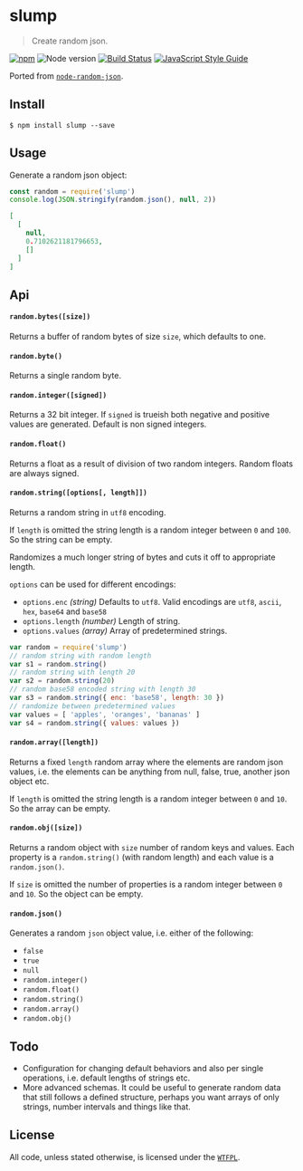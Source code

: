 # slump

> Create random json.

[![npm](https://img.shields.io/npm/v/slump.svg)](https://www.npmjs.com/package/slump)
![Node version](https://img.shields.io/node/v/slump.svg)
[![Build Status](https://travis-ci.org/ralphtheninja/slump.svg?branch=master)](https://travis-ci.org/ralphtheninja/slump)
[![JavaScript Style Guide](https://img.shields.io/badge/code_style-standard-brightgreen.svg)](https://standardjs.com)

Ported from [`node-random-json`](https://github.com/maxtaco/node-random-json).

## Install

```
$ npm install slump --save
```

## Usage

Generate a random json object:

```js
const random = require('slump')
console.log(JSON.stringify(random.json(), null, 2))
```

```json
[
  [
    null,
    0.7102621181796653,
    []
  ]
]
```

## Api

#### `random.bytes([size])`

Returns a buffer of random bytes of size `size`, which defaults to one.

#### `random.byte()`

Returns a single random byte.

#### `random.integer([signed])`

Returns a 32 bit integer. If `signed` is trueish both negative and positive values are generated. Default is non signed integers.

#### `random.float()`

Returns a float as a result of division of two random integers. Random floats are always signed.

#### `random.string([options[, length]])`

Returns a random string in `utf8` encoding.

If `length` is omitted the string length is a random integer between `0` and `100`. So the string can be empty.

Randomizes a much longer string of bytes and cuts it off to appropriate length.

`options` can be used for different encodings:

  * `options.enc` *(string)* Defaults to `utf8`. Valid encodings are `utf8`, `ascii`, `hex`, `base64` and `base58`
  * `options.length` *(number)* Length of string.
  * `options.values` *(array)* Array of predetermined strings.

```js
var random = require('slump')
// random string with random length
var s1 = random.string()
// random string with length 20
var s2 = random.string(20)
// random base58 encoded string with length 30
var s3 = random.string({ enc: 'base58', length: 30 })
// randomize between predetermined values
var values = [ 'apples', 'oranges', 'bananas' ]
var s4 = random.string({ values: values })
```

#### `random.array([length])`

Returns a fixed `length` random array where the elements are random json values, i.e. the elements can be anything from null, false, true, another json object etc.

If `length` is omitted the string length is a random integer between `0` and `10`. So the array can be empty.

#### `random.obj([size])`

Returns a random object with `size` number of random keys and values. Each property is a `random.string()` (with random length) and each value is a `random.json()`.

If `size` is omitted the number of properties is a random integer between `0` and `10`. So the object can be empty.

#### `random.json()`

Generates a random `json` object value, i.e. either of the following:

* `false`
* `true`
* `null`
* `random.integer()`
* `random.float()`
* `random.string()`
* `random.array()`
* `random.obj()`

## Todo

* Configuration for changing default behaviors and also per single operations, i.e. default lengths of strings etc.
* More advanced schemas. It could be useful to generate random data that still follows a defined structure, perhaps you want arrays of only strings, number intervals and things like that.

## License
All code, unless stated otherwise, is licensed under the [`WTFPL`](http://www.wtfpl.net/txt/copying/).
